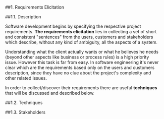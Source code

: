 ##1. Requirements Elicitation

<!-- serve só para contextualizar -->

##1.1. Description

Software development begins by specifying the respective project requirements. **The requirements elicitation** lies in collecting a set of short and consistent "sentences" from the users, customers and stakeholders which describe, without any kind of ambiguity, all the aspects of a system.

Understanding what the client actually wants or what he believes he needs (beyond other aspects like business or process rules) is a high priority issue. However this task is far from easy. In software engineering it's never clear which are the requirements based only on the users and customers description, since they have no clue about the project's complexity and other related issues.

In order to collect/discover their requirements there are useful **techniques** that will be discussed and described below.

##1.2. Techniques

<!-- quais as técnicas que existem -->

##1.3. Stakeholders

<!-- explicar o que é -->
